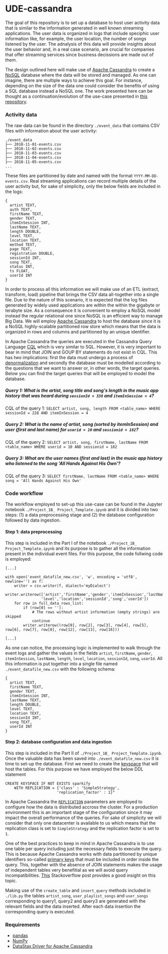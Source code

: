 # UDE-cassandra

The goal of this repository is to set up a database to host user activity data that is similar to the information generated in well known streaming applications. The user data is organized in logs that include speciphic user information like, for example, the user location, the number of songs listened by the user. The adnalysis of this data will provide insights about the user behavior and, in a real case scenario, are crucial for companies that offer streaming services since business decissions are made out of them. 

The design outlined here will make use of [Apache Cassandra](https://cassandra.apache.org/) to create a [NoSQL](https://www.xenonstack.com/blog/nosql-databases/) database where the data will be stored and managed. As one can imagine, there are multiple ways to achieve this goal. For instance, depending on the size of the data one could consider the benefits of using a SQL database instead a NoSQL one. The work presented here can be thought as a continuation/evolution of the use-case presented in [this repository](https://github.com/juferafo/UDE-postgres).

### Activity data

The raw data can be found in the directory `./event_data` that contains CSV files with information about the user activity:

```
./event_data
├── 2018-11-01-events.csv
├── 2018-11-02-events.csv
├── 2018-11-03-events.csv
├── 2018-11-04-events.csv
├── 2018-11-05-events.csv
...
```

These files are partitioned by date and named with the format `YYYY-MM-DD-events.csv`. Real streaming applications can record multiple details of the user activity but, for sake of simplicity, only the below fields are included in the logs:

```
{
  artist TEXT,
  auth TEXT,
  firstName TEXT,
  gender TEXT,
  itemInSession INT,
  lastName TEXT,
  length DOUBLE,
  level TEXT,
  location TEXT,
  method TEXT,
  page TEXT,
  registration DOUBLE,
  sessionId INT,
  song TEXT,
  status INT,
  ts FLOAT,
  userId INT
}
```

In order to process all this information we will make use of an ETL (extract, transform, load) pipeline that brings the CSV data all-together into a single file. Due to the nature of this scenario, it is expected that the log files generated by widely used applications are within the within the gigabyte or terabyte size. As a consequence it is convenient to employ a NoSQL model instead the regular relational one since NoSQL is an efficient way to manage Big Data. We will employ [Apache Cassandra](https://github.com/apache/cassandra) to host the database since it is a NoSQL highly-scalable partitioned row store which means that the data is organized in rows and columns and partitioned by an unique identifier.

In Apache Cassandra the queries are executed in the Cassandra Query Language [CQL](https://cassandra.apache.org/doc/latest/cql/) which is very similar to SQL. However, it is very important to bear in mind that JOIN and GOUP BY statements do not exist in CQL. This has two implications: first the data must undergo a process of [denormalization](https://www.datastax.com/blog/basic-rules-cassandra-data-modeling) and secondly the database must be modelled according to the questions that we want to answer or, in other words, the target queries. Below you can find the target queries that will be employed to model the database.

##### Query 1: What is the artist, song title and song's length in the music app history that was heard during `sessionId = 338` and `itemInSession = 4`?

CQL of the query 1: `SELECT artist, song, length FROM <table_name> WHERE sessionId = 228 AND itemInSession = 4`

##### Query 2: What is the name of artist, song (sorted by itemInSession) and user (first and last name) for `userid = 10` and `sessionid = 182`?

CQL of the query 2: `SELECT artist, song, firstName, lastName FROM <table_name> WHERE userid = 10 AND sessionid = 182`

##### Query 3: What are the user names (first and last) in the music app history who listened to the song 'All Hands Against His Own'?

CQL of the query 3: `SELECT firstName, lastName FROM <table_name> WHERE song = 'All Hands Against His Own'`

### Code workflow

The workflow employed to set-up this use-case can be found in the Jupyter notebook `./Project_1B_ Project_Template.ipynb` and it is divided into two steps: (1) a data preprocessing stage and (2) the database configuration followed by data ingestion.

#### Step 1: data preprocessing

This step is included in the Part I of the notebook `./Project_1B_ Project_Template.ipynb` and its purpose is to gather all the information present in the individual event files. For this purpose, the code follwing code is employed:

```
[...]

with open('event_datafile_new.csv', 'w', encoding = 'utf8', newline='') as f:
    writer = csv.writer(f, dialect='myDialect')
    writer.writerow(['artist','firstName','gender','itemInSession','lastName','length',\
                'level','location','sessionId','song','userId'])
    for row in full_data_rows_list:
        if (row[0] == ''):
            # The rows without artist information (empty strings) are skipped
            continue
        writer.writerow((row[0], row[2], row[3], row[4], row[5], row[6], row[7], row[8], row[12], row[13], row[16]))

[...]
```

As one can notice, the processing logic is implemented to walk through the event logs and gather the values in the fields `artist`, `firstName`, `gender`, `itemInSession`, `lastName`, `length`, `level`, `location`, `sessionId`, `song`, `userId`. All this information is put together into a single file named `./event_datafile_new.csv` with the following schema:

```
{
  artist TEXT,
  firstName TEXT,
  gender TEXT,
  itemInSession INT,
  lastName TEXT,
  length DOUBLE,
  level TEXT,
  location TEXT,
  sessionId INT,
  song TEXT,
  userId INT
}
```

#### Step 2: database configuration and data ingestion

This step is included in the Part II of `./Project_1B_ Project_Template.ipynb`. Once the valuable data has been saved into `./event_datafile_new.csv` it is time to set-up the database. First we need to create the [keyspace](https://cassandra.apache.org/doc/latest/cql/ddl.html#create-keyspace) that will host the tables. For this purpose we have employed the below DDL statement

```
CREATE KEYSPACE IF NOT EXISTS sparkify
    WITH REPLICATION = {'class' : 'SimpleStrategy',
                       'replication_factor' : 1}"
```

In Apache Cassandra the [`REPLICATION`](https://docs.datastax.com/en/cassandra-oss/3.x/cassandra/architecture/archDataDistributeReplication.html) parameters are employed to configure how the data is distributed accross the cluster. For a production environment this is an important stage of the configuration since it may impact the overall performance of the queries. For sake of simplicity we will consider that only one datacenter is available to us which means that the replication class is set to `SimpleStrategy` and the replication factor is set to `1`.

One of the best practices to keep in mind in Apache Cassandra is to use one table per query including just the necessary fields to execute the query. This is because Apache Cassandra works with data partitioned by unique identifiers so-called [primary keys](https://www.datastax.com/blog/most-important-thing-know-cassandra-data-modeling-primary-key) that must be included in order inside the query. This, together with the absence of JOIN statements makes the usage of independent tables very benefitial as we will avoid query incompatibilities. [This](https://stackoverflow.com/questions/24949676/difference-between-partition-key-composite-key-and-clustering-key-in-cassandra) Stackoverflow post provides a good insight on this topic.

Making use of the `create_table` and `insert_query` methods included in `./lib.py` the tables `artist_song`, `user_playlist_songs` and `user_songs` corresponding to query1, query2 and query3 are generated with the relevant fields and the data inserted. After each data insertion the corresponding query is executed.

### Requirements

* [pandas](https://pandas.pydata.org/getting_started.html)
* [NumPy](https://numpy.org/install/)
* [DataStax Driver for Apache Cassandra](https://github.com/datastax/python-driver#datastax-driver-for-apache-cassandra)
